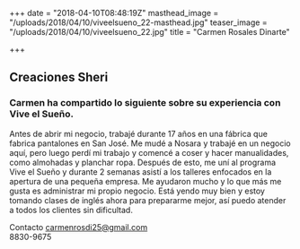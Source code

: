 +++
date = "2018-04-10T08:48:19Z"
masthead_image = "/uploads/2018/04/10/viveelsueno_22-masthead.jpg"
teaser_image = "/uploads/2018/04/10/viveelsueno_22.jpg"
title = "Carmen Rosales Dinarte"

+++
## Creaciones Sheri

### Carmen ha compartido lo siguiente sobre su experiencia con Vive el Sueño.
  
Antes de abrir mi negocio, trabajé durante 17 años en una fábrica que fabrica pantalones en San José. Me mudé a Nosara y trabajé en un negocio aquí, pero luego perdí mi trabajo y comencé a coser y hacer manualidades, como almohadas y planchar ropa. Después de esto, me uní al programa Vive el Sueño y durante 2 semanas asistí a los talleres enfocados en la apertura de una pequeña empresa. Me ayudaron mucho y lo que más me gusta es administrar mi propio negocio. Está yendo muy bien y estoy tomando clases de inglés ahora para prepararme mejor, así puedo atender a todos los clientes sin dificultad.

Contacto [carmenrosdi25@gmail.com](mailto:carmenrosdi25@gmail.com)  
8830-9675